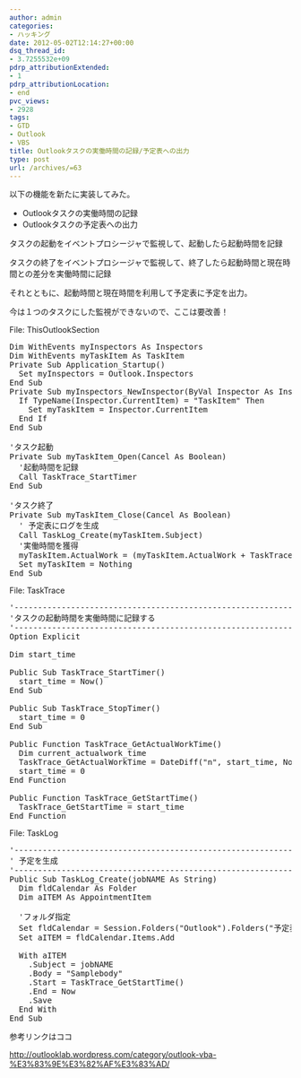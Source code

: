 ```yaml
---
author: admin
categories:
- ハッキング
date: 2012-05-02T12:14:27+00:00
dsq_thread_id:
- 3.7255532e+09
pdrp_attributionExtended:
- 1
pdrp_attributionLocation:
- end
pvc_views:
- 2928
tags:
- GTD
- Outlook
- VBS
title: Outlookタスクの実働時間の記録/予定表への出力
type: post
url: /archives/=63
---
```


以下の機能を新たに実装してみた。

  * Outlookタスクの実働時間の記録
  * Outlookタスクの予定表への出力

タスクの起動をイベントプロシージャで監視して、起動したら起動時間を記録
  
タスクの終了をイベントプロシージャで監視して、終了したら起動時間と現在時間との差分を実働時間に記録
  
それとともに、起動時間と現在時間を利用して予定表に予定を出力。

今は１つのタスクにした監視ができないので、ここは要改善！
  
File: ThisOutlookSection

<pre lang="vb">Dim WithEvents myInspectors As Inspectors
Dim WithEvents myTaskItem As TaskItem
Private Sub Application_Startup()
  Set myInspectors = Outlook.Inspectors
End Sub
Private Sub myInspectors_NewInspector(ByVal Inspector As Inspector)
  If TypeName(Inspector.CurrentItem) = "TaskItem" Then
    Set myTaskItem = Inspector.CurrentItem
  End If
End Sub

'タスク起動
Private Sub myTaskItem_Open(Cancel As Boolean)
  '起動時間を記録
  Call TaskTrace_StartTimer
End Sub

'タスク終了
Private Sub myTaskItem_Close(Cancel As Boolean)
  ' 予定表にログを生成
  Call TaskLog_Create(myTaskItem.Subject)
  '実働時間を獲得
  myTaskItem.ActualWork = (myTaskItem.ActualWork + TaskTrace_GetActualWorkTime())
  Set myTaskItem = Nothing
End Sub
</pre>

File: TaskTrace

<pre lang="vb">'---------------------------------------------------------------------
'タスクの起動時間を実働時間に記録する
'---------------------------------------------------------------------
Option Explicit

Dim start_time

Public Sub TaskTrace_StartTimer()
  start_time = Now()
End Sub

Public Sub TaskTrace_StopTimer()
  start_time = 0
End Sub

Public Function TaskTrace_GetActualWorkTime()
  Dim current_actualwork_time
  TaskTrace_GetActualWorkTime = DateDiff("n", start_time, Now())
  start_time = 0
End Function

Public Function TaskTrace_GetStartTime()
  TaskTrace_GetStartTime = start_time
End Function
</pre>

File: TaskLog

<pre lang="vb">'---------------------------------------------------------------------
' 予定を生成
'---------------------------------------------------------------------
Public Sub TaskLog_Create(jobNAME As String)
  Dim fldCalendar As Folder
  Dim aITEM As AppointmentItem
  
  'フォルダ指定
  Set fldCalendar = Session.Folders("Outlook").Folders("予定表").Folders("TaskLog")
  Set aITEM = fldCalendar.Items.Add
  
  With aITEM
    .Subject = jobNAME
    .Body = "Samplebody"
    .Start = TaskTrace_GetStartTime()
    .End = Now
    .Save
  End With
End Sub
</pre>

参考リンクはココ
  
http://outlooklab.wordpress.com/category/outlook-vba-%E3%83%9E%E3%82%AF%E3%83%AD/